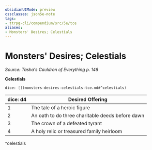 ```yaml
---
obsidianUIMode: preview
cssclasses: json5e-note
tags:
- ttrpg-cli/compendium/src/5e/tce
aliases:
- Monsters' Desires; Celestials
---
```

# Monsters' Desires; Celestials
*Source: Tasha's Cauldron of Everything p. 148* 

**Celestials**

`dice: [](monsters-desires-celestials-tce.md#^celestials)`

| dice: d4 | Desired Offering |
|----------|------------------|
| 1 | The tale of a heroic figure |
| 2 | An oath to do three charitable deeds before dawn |
| 3 | The crown of a defeated tyrant |
| 4 | A holy relic or treasured family heirloom |
^celestials